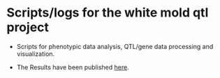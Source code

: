 # Scripts/logs for the white mold qtl project

* Scripts for phenotypic data analysis, QTL/gene data processing and visualization.

* The Results have been published [here](https://link.springer.com/article/10.1007/s00122-020-03542-y).
